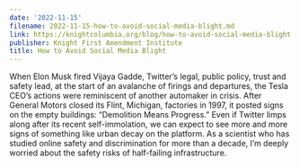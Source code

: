 ```yaml
---
date: '2022-11-15'
filename: 2022-11-15-how-to-avoid-social-media-blight.md
link: https://knightcolumbia.org/blog/how-to-avoid-social-media-blight
publisher: Knight First Amendment Institute
title: How to Avoid Social Media Blight
---
```

When Elon Musk fired Vijaya Gadde, Twitter’s legal, public policy, trust and safety lead, at the start of an avalanche of firings and departures, the Tesla CEO’s actions were reminiscent of another automaker in crisis. After General Motors closed its Flint, Michigan, factories in 1997, it posted signs on the empty buildings: “Demolition Means Progress.” Even if Twitter limps along after its recent self-immolation, we can expect to see more and more signs of something like urban decay on the platform. As a scientist who has studied online safety and discrimination for more than a decade, I’m deeply worried about the safety risks of half-failing infrastructure.
